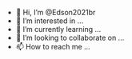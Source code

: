 - 👋 Hi, I’m @Edson2021br
- 👀 I’m interested in ...
- 🌱 I’m currently learning ...
- 💞️ I’m looking to collaborate on ...
- 📫 How to reach me ...

<!---
Edson2021br/Edson2021br is a ✨ special ✨ repository because its `README.md` (this file) appears on your GitHub profile.
You can click the Preview link to take a look at your changes.
--->
